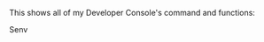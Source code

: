 This shows all of my Developer Console's command and functions:



Senv <Script path>
	
Returns the script's table. Example: Senv game.Players.LocalPlayer.PlayerScripts.ChatScript

-------------------------
  
 getreg <Script Path>
	
Gets all the registrys for the <Script Path> and copies it to your clipboard
	
-------------------------
  
  write getreg <Script Path> <String>
	
Gets all the registrys for the <Script Path> and writes it Example: write getreg game.Workspace.Script reg.txt
	
-------------------------
	
dump upvalues copy

Gets all the game's upvalues and copies it to your clipboard

-------------------------

dump upvalues write <string>
	
Gets all the game's upvalues and writes it
	
-------------------------
	
dump registry copy

Gets the game's registry n copies it to your clipboard

-------------------------

dump registry write <string>
	
Gets the game's registry and writes it

-------------------------
	
Other commands:

-------------------------

walkspeed <int>
	
Changes your walkspeed to the value
	
-------------------------
	
jumppower <int>
	
Changes your Jumppower to the value

-------------------------
	
hipheight <int> 
	
Changes your hipheight to the value

-------------------------

gravity <int>
	
Changes the gravity to the value

-------------------------

	
block head

Changes your head into a block mesh

-------------------------

faceless

Deletes your face

-------------------------

creeper

Turns your body into a creeper shape

-------------------------

headless

Removes your head

-------------------------


cut body

Your body literally gets cut in half 

-- better with r15

-------------------------

naked

Removes your clothes

-------------------------

grab hair

Turns your hair into a tool

-------------------------

block hat

Turns your hat into a block

-------------------------

orb

Creates a spinning object around you

-- requires hat

-------------------------

fling <Player>
	
Flings the player

-------------------------

savepos

Saves your position

-------------------------

loadpos

Teleports you to your savepos

-------------------------

chat logger

Loads medusa's custom chatlogger

-------------------------

generate pos script

Generates a teleport script with your current pos to your clipboard

-------------------------

teleport <player>
	
Teleports you to the player

-------------------------

seizure

Starts making you have a seizure

-------------------------

unseizure

Cancels your seizure

-------------------------

view 

Views the player

-------------------------

unview

Unviews the player

-------------------------


-- everything is fe

Misc commands:

-------------------------

client tools

Gives you a hammer tool

-------------------------
